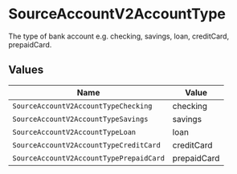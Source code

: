 # SourceAccountV2AccountType

The type of bank account e.g. checking, savings, loan, creditCard, prepaidCard.


## Values

| Name                                    | Value                                   |
| --------------------------------------- | --------------------------------------- |
| `SourceAccountV2AccountTypeChecking`    | checking                                |
| `SourceAccountV2AccountTypeSavings`     | savings                                 |
| `SourceAccountV2AccountTypeLoan`        | loan                                    |
| `SourceAccountV2AccountTypeCreditCard`  | creditCard                              |
| `SourceAccountV2AccountTypePrepaidCard` | prepaidCard                             |